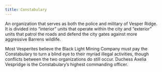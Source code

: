 ```yaml
---
title: Constabulary
---
```


An organization that serves as both the police and military of Vesper Ridge. It is divided into “interior” units that operate within the city and “exterior” units that patrol the roads and defend the city gates against more aggressive Barrens wildlife.

Most Vesperites believe the Black Light Mining Company must pay the Constabulary to turn a blind eye to their myriad illegal activities, though conflicts between the two organizations do still occur. Duchess Axelia Vespridge is the Constabulary’s highest commanding officer.